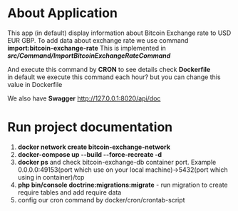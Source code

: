 # About Application

This app (in default) display information about Bitcoin Exchange rate to USD EUR GBP.
To add data about exchange rate we use command **import:bitcoin-exchange-rate** This is implemented in ***src/Command/ImportBitcoinExchangeRateCommand***<br>

And execute this command by **CRON** to see details check **Dockerfile**<br>
in default we execute this command each hour? but you can change this value in Dockerfile

We also have **Swagger** http://127.0.0.1:8020/api/doc

# Run project documentation
1. **docker network create bitcoin-exchange-network**
2. **docker-compose up --build --force-recreate -d**
3. **docker ps** and check bitcoin-exchange-db container port. Example  0.0.0.0:49153(port which use on your local machine)->5432(port which using in container)/tcp
4. **php bin/console doctrine:migrations:migrate** - run migration to create require tables and add require data
5. config our cron command by docker/cron/crontab-script
